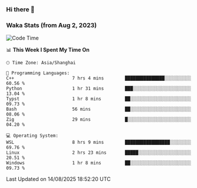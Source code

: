 ### Hi there 👋

### Waka Stats (from Aug 2, 2023)

<!--START_SECTION:waka-->
![Code Time](http://img.shields.io/badge/Code%20Time-1%2C019%20hrs%2051%20mins-blue)

📊 **This Week I Spent My Time On** 

```text
🕑︎ Time Zone: Asia/Shanghai

💬 Programming Languages: 
C++                      7 hrs 4 mins        ███████████████░░░░░░░░░░   60.56 % 
Python                   1 hr 31 mins        ███░░░░░░░░░░░░░░░░░░░░░░   13.04 % 
Typst                    1 hr 8 mins         ██░░░░░░░░░░░░░░░░░░░░░░░   09.73 % 
Bash                     56 mins             ██░░░░░░░░░░░░░░░░░░░░░░░   08.06 % 
Zig                      29 mins             █░░░░░░░░░░░░░░░░░░░░░░░░   04.20 % 

💻 Operating System: 
WSL                      8 hrs 9 mins        █████████████████░░░░░░░░   69.76 % 
Linux                    2 hrs 23 mins       █████░░░░░░░░░░░░░░░░░░░░   20.51 % 
Windows                  1 hr 8 mins         ██░░░░░░░░░░░░░░░░░░░░░░░   09.73 % 
```


 Last Updated on 14/08/2025 18:52:20 UTC
<!--END_SECTION:waka-->
